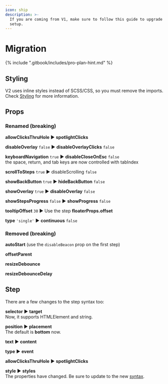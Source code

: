 ```yaml
---
icon: ship
description: >-
  If you are coming from V1, make sure to follow this guide to upgrade your
  setup.
---
```


# Migration

{% include ".gitbook/includes/pro-plan-hint.md" %}



## Styling

V2 uses inline styles instead of SCSS/CSS, so you must remove the imports. Check [Styling](styling.md) for more information.

## Props

### Renamed (breaking)

**allowClicksThruHole** ▶︎ **spotlightClicks**

**disableOverlay** `false` ▶︎ **disableOverlayClicks** `false`

**keyboardNavigation** `true` ▶︎ **disableCloseOnEsc** `false`\
the space, return, and tab keys are now controlled with tabIndex

**scrollToSteps** `true` ▶︎ disableScrolling `false`

**showBackButton** `true` ▶︎ **hideBackButton** `false`

**showOverlay** `true` ▶︎ **disableOverlay** `false`

**showStepsProgress** `false` ▶︎ **showProgress** `false`

**tooltipOffset** `30` ▶︎ Use the step **floaterProps.offset**

**type** `'single'` ▶︎ **continuous** `false`

### Removed (breaking)

**autoStart** (use the `disableBeacon` prop on the first step)

**offsetParent**

**resizeDebounce**

**resizeDebounceDelay**

## Step

There are a few changes to the step syntax too:

**selector** ▶︎ **target**\
Now, it supports HTMLElement and string.

**position** ▶︎ **placement**\
The default is **bottom** now.

**text** ▶︎ **content**

**type** ▶︎ **event**

**allowClicksThruHole** ▶︎ **spotlightClicks**

**style** ▶︎ **styles**\
The properties have changed. Be sure to update to the new [syntax](styling.md).
